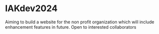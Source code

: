 # IAKdev2024
Aiming to build a website for the non profit organization which will include enhancement features in future. Open to interested collaborators
